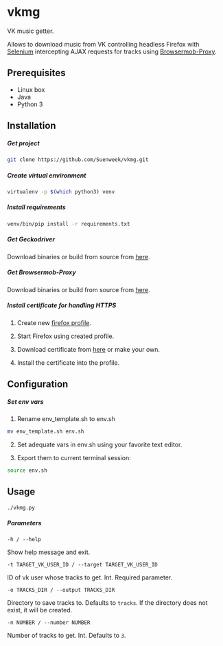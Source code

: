 # vkmg
VK music getter.

Allows to download music from VK controlling headless Firefox with
[Selenium](http://docs.seleniumhq.org)
intercepting AJAX requests for tracks using
[Browsermob-Proxy](https://github.com/lightbody/browsermob-proxy).

## Prerequisites
- Linux box
- Java
- Python 3

## Installation

##### Get project
```bash
git clone https://github.com/Suenweek/vkmg.git
```

##### Create virtual environment
```bash
virtualenv -p $(which python3) venv
```

##### Install requirements
```bash
venv/bin/pip install -r requirements.txt
```

##### Get Geckodriver
Download binaries or build from source from
[here](https://github.com/mozilla/geckodriver/releases).

##### Get Browsermob-Proxy
Download binaries or build from source from
[here](https://github.com/lightbody/browsermob-proxy/releases).

##### Install certificate for handling HTTPS
1. Create new
[firefox profile](https://support.mozilla.org/en-US/kb/profile-manager-create-and-remove-firefox-profiles).

2. Start Firefox using created profile.

3. Download certificate from [here](https://github.com/lightbody/browsermob-proxy/blob/master/browsermob-core/src/main/resources/sslSupport/ca-certificate-rsa.cer)
or make your own.

4. Install the certificate into the profile.

## Configuration
##### Set env vars
1. Rename env_template.sh to env.sh
```bash
mv env_template.sh env.sh
```

2. Set adequate vars in env.sh using your favorite text editor.

3. Export them to current terminal session:
```bash
source env.sh
```

## Usage
```bash
./vkmg.py
```

##### Parameters
`-h / --help`

Show help message and exit.

`-t TARGET_VK_USER_ID / --target TARGET_VK_USER_ID`

ID of vk user whose tracks to get. Int. Required parameter.

`-o TRACKS_DIR / --output TRACKS_DIR`

Directory to save tracks to. Defaults to `tracks`.
If the directory does not exist, it will be created.

`-n NUMBER / --number NUMBER`

Number of tracks to get. Int. Defaults to `3`.
